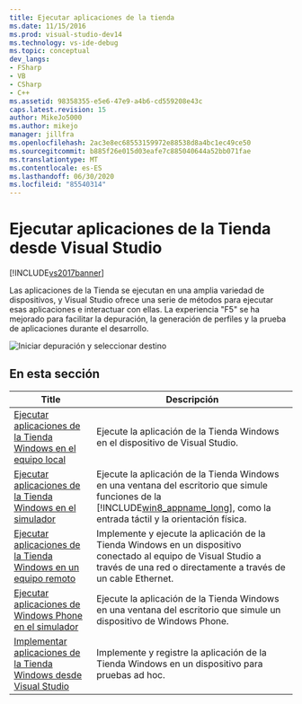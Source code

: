 ```yaml
---
title: Ejecutar aplicaciones de la tienda
ms.date: 11/15/2016
ms.prod: visual-studio-dev14
ms.technology: vs-ide-debug
ms.topic: conceptual
dev_langs:
- FSharp
- VB
- CSharp
- C++
ms.assetid: 98358355-e5e6-47e9-a4b6-cd559208e43c
caps.latest.revision: 15
author: MikeJo5000
ms.author: mikejo
manager: jillfra
ms.openlocfilehash: 2ac3e8ec68553159972e88538d8a4bc1ec49ce50
ms.sourcegitcommit: b885f26e015d03eafe7c885040644a52bb071fae
ms.translationtype: MT
ms.contentlocale: es-ES
ms.lasthandoff: 06/30/2020
ms.locfileid: "85540314"
---
```

# <a name="run-store-apps-from-visual-studio"></a>Ejecutar aplicaciones de la Tienda desde Visual Studio
[!INCLUDE[vs2017banner](../includes/vs2017banner.md)]

Las aplicaciones de la Tienda se ejecutan en una amplia variedad de dispositivos, y Visual Studio ofrece una serie de métodos para ejecutar esas aplicaciones e interactuar con ellas. La experiencia "F5" se ha mejorado para facilitar la depuración, la generación de perfiles y la prueba de aplicaciones durante el desarrollo.

 ![Iniciar depuración y seleccionar destino](../debugger/media/vsrun-dropdownlist.png "VSRUN_DropDownList")

## <a name="in-this-section"></a>En esta sección

|Title|Descripción|
|-|-|
|[Ejecutar aplicaciones de la Tienda Windows en el equipo local](../debugger/run-windows-store-apps-on-the-local-machine.md)|Ejecute la aplicación de la Tienda Windows en el dispositivo de Visual Studio.|
|[Ejecutar aplicaciones de la Tienda Windows en el simulador](../debugger/run-windows-store-apps-in-the-simulator.md)|Ejecute la aplicación de la Tienda Windows en una ventana del escritorio que simule funciones de la [!INCLUDE[win8_appname_long](../includes/win8-appname-long-md.md)], como la entrada táctil y la orientación física.|
|[Ejecutar aplicaciones de la Tienda Windows en un equipo remoto](../debugger/run-windows-store-apps-on-a-remote-machine.md)|Implemente y ejecute la aplicación de la Tienda Windows en un dispositivo conectado al equipo de Visual Studio a través de una red o directamente a través de un cable Ethernet.|
|[Ejecutar aplicaciones de Windows Phone en el simulador](../debugger/run-windows-phone-apps-in-the-emulator.md)|Ejecute la aplicación de la Tienda Windows en una ventana del escritorio que simule un dispositivo de Windows Phone.|
|[Implementar aplicaciones de la Tienda Windows desde Visual Studio](../debugger/deploy-windows-store-apps-from-visual-studio.md)|Implemente y registre la aplicación de la Tienda Windows en un dispositivo para pruebas ad hoc.|

